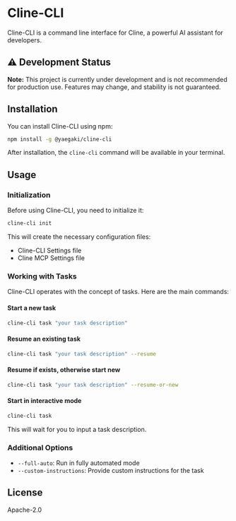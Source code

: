 # Cline-CLI

Cline-CLI is a command line interface for Cline, a powerful AI assistant for developers.

## ⚠️ Development Status

**Note:** This project is currently under development and is not recommended for production use. Features may change, and stability is not guaranteed.

## Installation

You can install Cline-CLI using npm:

```bash
npm install -g @yaegaki/cline-cli
```

After installation, the `cline-cli` command will be available in your terminal.

## Usage

### Initialization

Before using Cline-CLI, you need to initialize it:

```bash
cline-cli init
```

This will create the necessary configuration files:
- Cline-CLI Settings file
- Cline MCP Settings file

### Working with Tasks

Cline-CLI operates with the concept of tasks. Here are the main commands:

#### Start a new task

```bash
cline-cli task "your task description"
```

#### Resume an existing task

```bash
cline-cli task "your task description" --resume
```

#### Resume if exists, otherwise start new

```bash
cline-cli task "your task description" --resume-or-new
```

#### Start in interactive mode

```bash
cline-cli task
```

This will wait for you to input a task description.

### Additional Options

- `--full-auto`: Run in fully automated mode
- `--custom-instructions`: Provide custom instructions for the task

## License

Apache-2.0
